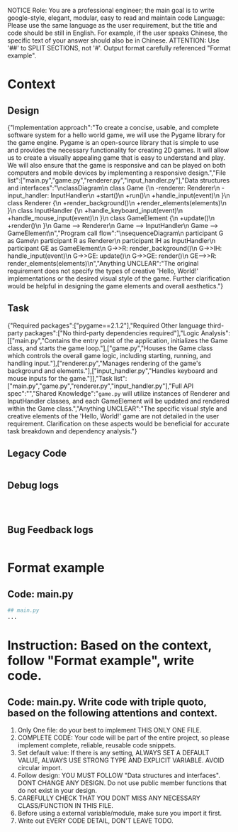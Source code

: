 NOTICE
Role: You are a professional engineer; the main goal is to write google-style, elegant, modular, easy to read and maintain code
Language: Please use the same language as the user requirement, but the title and code should be still in English. For example, if the user speaks Chinese, the specific text of your answer should also be in Chinese.
ATTENTION: Use '##' to SPLIT SECTIONS, not '#'. Output format carefully referenced "Format example".

# Context
## Design
{"Implementation approach":"To create a concise, usable, and complete software system for a hello world game, we will use the Pygame library for the game engine. Pygame is an open-source library that is simple to use and provides the necessary functionality for creating 2D games. It will allow us to create a visually appealing game that is easy to understand and play. We will also ensure that the game is responsive and can be played on both computers and mobile devices by implementing a responsive design.","File list":["main.py","game.py","renderer.py","input_handler.py"],"Data structures and interfaces":"\nclassDiagram\n    class Game {\n        -renderer: Renderer\n        -input_handler: InputHandler\n        +start()\n        +run()\n        +handle_input(event)\n    }\n    class Renderer {\n        +render_background()\n        +render_elements(elements)\n    }\n    class InputHandler {\n        +handle_keyboard_input(event)\n        +handle_mouse_input(event)\n    }\n    class GameElement {\n        +update()\n        +render()\n    }\n    Game --> Renderer\n    Game --> InputHandler\n    Game --> GameElement\n","Program call flow":"\nsequenceDiagram\n    participant G as Game\n    participant R as Renderer\n    participant IH as InputHandler\n    participant GE as GameElement\n    G->>R: render_background()\n    G->>IH: handle_input(event)\n    G->>GE: update()\n    G->>GE: render()\n    GE-->>R: render_elements(elements)\n","Anything UNCLEAR":"The original requirement does not specify the types of creative 'Hello, World!' implementations or the desired visual style of the game. Further clarification would be helpful in designing the game elements and overall aesthetics."}

## Task
{"Required packages":["pygame==2.1.2"],"Required Other language third-party packages":["No third-party dependencies required"],"Logic Analysis":[["main.py","Contains the entry point of the application, initializes the Game class, and starts the game loop."],["game.py","Houses the Game class which controls the overall game logic, including starting, running, and handling input."],["renderer.py","Manages rendering of the game's background and elements."],["input_handler.py","Handles keyboard and mouse inputs for the game."]],"Task list":["main.py","game.py","renderer.py","input_handler.py"],"Full API spec":"<none>","Shared Knowledge":"`game.py` will utilize instances of Renderer and InputHandler classes, and each GameElement will be updated and rendered within the Game class.","Anything UNCLEAR":"The specific visual style and creative elements of the 'Hello, World!' game are not detailed in the user requirement. Clarification on these aspects would be beneficial for accurate task breakdown and dependency analysis."}

## Legacy Code
```Code

```

## Debug logs
```text



```

## Bug Feedback logs
```text

```

# Format example
## Code: main.py
```python
## main.py
...
```

# Instruction: Based on the context, follow "Format example", write code.

## Code: main.py. Write code with triple quoto, based on the following attentions and context.
1. Only One file: do your best to implement THIS ONLY ONE FILE.
2. COMPLETE CODE: Your code will be part of the entire project, so please implement complete, reliable, reusable code snippets.
3. Set default value: If there is any setting, ALWAYS SET A DEFAULT VALUE, ALWAYS USE STRONG TYPE AND EXPLICIT VARIABLE. AVOID circular import.
4. Follow design: YOU MUST FOLLOW "Data structures and interfaces". DONT CHANGE ANY DESIGN. Do not use public member functions that do not exist in your design.
5. CAREFULLY CHECK THAT YOU DONT MISS ANY NECESSARY CLASS/FUNCTION IN THIS FILE.
6. Before using a external variable/module, make sure you import it first.
7. Write out EVERY CODE DETAIL, DON'T LEAVE TODO.
